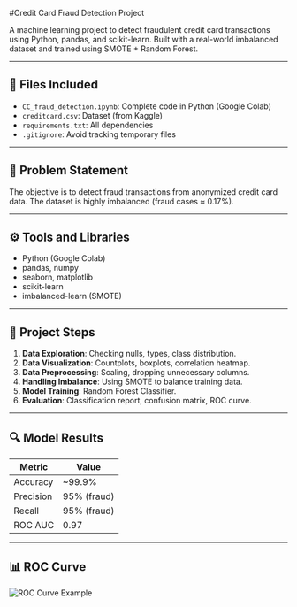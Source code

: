 #Credit Card Fraud Detection Project

A machine learning project to detect fraudulent credit card transactions using Python, pandas, and scikit-learn. Built with a real-world imbalanced dataset and trained using SMOTE + Random Forest.

---

## 📁 Files Included

- `CC_fraud_detection.ipynb`: Complete code in Python (Google Colab)
- `creditcard.csv`: Dataset (from Kaggle)
- `requirements.txt`: All dependencies
- `.gitignore`: Avoid tracking temporary files

---

## 📌 Problem Statement

The objective is to detect fraud transactions from anonymized credit card data. The dataset is highly imbalanced (fraud cases ≈ 0.17%).

---

## ⚙️ Tools and Libraries

- Python (Google Colab)
- pandas, numpy
- seaborn, matplotlib
- scikit-learn
- imbalanced-learn (SMOTE)

---

## 🧪 Project Steps

1. **Data Exploration**: Checking nulls, types, class distribution.
2. **Data Visualization**: Countplots, boxplots, correlation heatmap.
3. **Data Preprocessing**: Scaling, dropping unnecessary columns.
4. **Handling Imbalance**: Using SMOTE to balance training data.
5. **Model Training**: Random Forest Classifier.
6. **Evaluation**: Classification report, confusion matrix, ROC curve.

---

## 🔍 Model Results

| Metric        | Value     |
|---------------|-----------|
| Accuracy      | ~99.9%    |
| Precision     | 95% (fraud) |
| Recall        | 95% (fraud) |
| ROC AUC       | 0.97      |

---

## 📊 ROC Curve

![ROC Curve Example](https://upload.wikimedia.org/wikipedia/commons/1/13/Roc_curve.svg)

